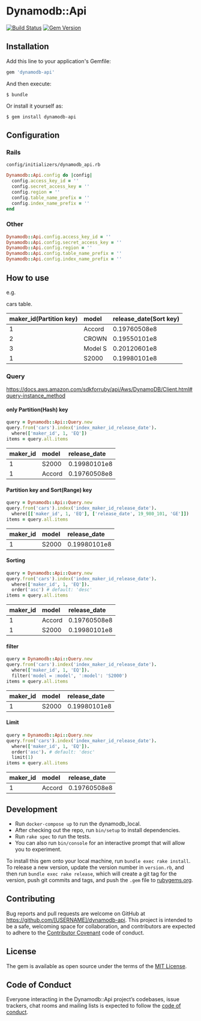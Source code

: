 # Dynamodb::Api

[![Build Status](https://travis-ci.org/walkersumida/dynamodb-api.svg?branch=master)](https://travis-ci.org/walkersumida/dynamodb-api)
[![Gem Version](https://badge.fury.io/rb/dynamodb-api.svg)](https://badge.fury.io/rb/dynamodb-api)

## Installation

Add this line to your application's Gemfile:

```ruby
gem 'dynamodb-api'
```

And then execute:

    $ bundle

Or install it yourself as:

    $ gem install dynamodb-api

## Configuration

### Rails

`config/initializers/dynamodb_api.rb`

```ruby
Dynamodb::Api.config do |config|
  config.access_key_id = ''
  config.secret_access_key = ''
  config.region = ''
  config.table_name_prefix = ''
  config.index_name_prefix = ''
end
```

### Other

```ruby
Dynamodb::Api.config.access_key_id = ''
Dynamodb::Api.config.secret_access_key = ''
Dynamodb::Api.config.region = ''
Dynamodb::Api.config.table_name_prefix = ''
Dynamodb::Api.config.index_name_prefix = ''
```

## How to use
e.g.

cars table.

| maker_id(Partition key) | model | release_date(Sort key) |
|:---|:---|:---|
|1 |Accord |0.19760508e8 |
|2 |CROWN |0.19550101e8 |
|3 |Model S |0.20120601e8 |
|1 |S2000 |0.19980101e8 |

### Query
https://docs.aws.amazon.com/sdkforruby/api/Aws/DynamoDB/Client.html#query-instance_method

#### only Partition(Hash) key

```ruby
query = Dynamodb::Api::Query.new
query.from('cars').index('index_maker_id_release_date').
  where(['maker_id', 1, 'EQ'])
items = query.all.items
```

| maker_id | model | release_date |
|:---|:---|:---|
|1 |S2000 |0.19980101e8 |
|1 |Accord |0.19760508e8 |

#### Partition key and Sort(Range) key

```ruby
query = Dynamodb::Api::Query.new
query.from('cars').index('index_maker_id_release_date').
  where([['maker_id', 1, 'EQ'], ['release_date', 19_980_101, 'GE']])
items = query.all.items
```

| maker_id | model | release_date |
|:---|:---|:---|
|1 |S2000 |0.19980101e8 |

#### Sorting

```ruby
query = Dynamodb::Api::Query.new
query.from('cars').index('index_maker_id_release_date').
  where(['maker_id', 1, 'EQ']).
  order('asc') # default: 'desc'
items = query.all.items
```

| maker_id | model | release_date |
|:---|:---|:---|
|1 |Accord |0.19760508e8 |
|1 |S2000 |0.19980101e8 |

#### filter

```ruby
query = Dynamodb::Api::Query.new
query.from('cars').index('index_maker_id_release_date').
  where(['maker_id', 1, 'EQ']).
  filter('model = :model', ':model': 'S2000')
items = query.all.items
```

| maker_id | model | release_date |
|:---|:---|:---|
|1 |S2000 |0.19980101e8 |

#### Limit

```ruby
query = Dynamodb::Api::Query.new
query.from('cars').index('index_maker_id_release_date').
  where(['maker_id', 1, 'EQ']).
  order('asc'). # default: 'desc'
  limit(1)
items = query.all.items
```

| maker_id | model | release_date |
|:---|:---|:---|
|1 |Accord |0.19760508e8 |

## Development

- Run `docker-compose up` to run the dynamodb_local.
- After checking out the repo, run `bin/setup` to install dependencies.
- Run `rake spec` to run the tests.
- You can also run `bin/console` for an interactive prompt that will allow you to experiment.

To install this gem onto your local machine, run `bundle exec rake install`. To release a new version, update the version number in `version.rb`, and then run `bundle exec rake release`, which will create a git tag for the version, push git commits and tags, and push the `.gem` file to [rubygems.org](https://rubygems.org).

## Contributing

Bug reports and pull requests are welcome on GitHub at https://github.com/[USERNAME]/dynamodb-api. This project is intended to be a safe, welcoming space for collaboration, and contributors are expected to adhere to the [Contributor Covenant](http://contributor-covenant.org) code of conduct.

## License

The gem is available as open source under the terms of the [MIT License](https://opensource.org/licenses/MIT).

## Code of Conduct

Everyone interacting in the Dynamodb::Api project’s codebases, issue trackers, chat rooms and mailing lists is expected to follow the [code of conduct](https://github.com/[USERNAME]/dynamodb-api/blob/master/CODE_OF_CONDUCT.md).
